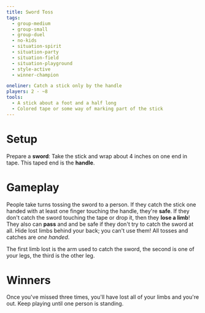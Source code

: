 ```yaml
---
title: Sword Toss
tags:
  - group-medium
  - group-small
  - group-duel
  - no-kids
  - situation-spirit
  - situation-party
  - situation-field
  - situation-playground
  - style-active
  - winner-champion

oneliner: Catch a stick only by the handle
players: 2 - ~8
tools:
  - A stick about a foot and a half long
  - Colored tape or some way of marking part of the stick
---
```

# Setup
Prepare a **sword**:
Take the stick and wrap about 4 inches on one end in tape.
This taped end is the **handle**.

# Gameplay
People take turns tossing the sword to a person.
If they catch the stick one handed with at least one finger touching the handle, they're **safe**.
If they don't catch the sword touching the tape or drop it, then they **lose a limb**!
They also can **pass** and and be safe if they don't try to catch the sword at all.
Hide lost limbs behind your back; you can't use them!
All tosses and catches are _one handed_.

The first limb lost is the arm used to catch the sword, the second is one of your legs, the third is the other leg.

# Winners
Once you've missed three times, you'll have lost all of your limbs and you're out.
Keep playing until one person is standing.
